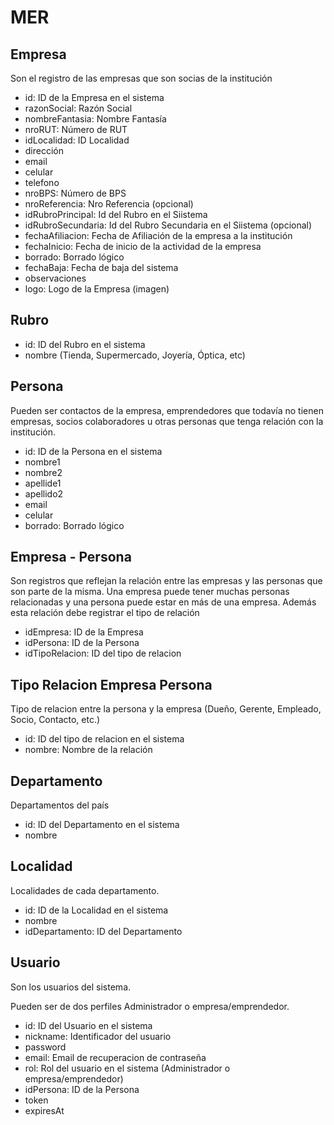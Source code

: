 # MER

## Empresa

Son el registro de las empresas que son socias de la institución

- id: ID de la Empresa en el sistema
- razonSocial: Razón Social
- nombreFantasia: Nombre Fantasía
- nroRUT: Número de RUT
- idLocalidad: ID Localidad
- dirección
- email
- celular
- telefono
- nroBPS: Número de BPS
- nroReferencia: Nro Referencia (opcional)
- idRubroPrincipal: Id del Rubro en el Siistema 
- idRubroSecundaria: Id del Rubro Secundaria en el Siistema (opcional)
- fechaAfiliacion: Fecha de Afiliación de la empresa a la institución
- fechaInicio: Fecha de inicio de la actividad de la empresa
- borrado: Borrado lógico
- fechaBaja: Fecha de baja del sistema
- observaciones
- logo: Logo de la Empresa (imagen)

## Rubro

- id: ID del Rubro en el sistema
- nombre (Tienda, Supermercado, Joyería, Óptica, etc)

## Persona

Pueden ser contactos de la empresa, emprendedores que todavía no tienen empresas, socios colaboradores u otras personas que tenga relación con la institución.

- id: ID de la Persona en el sistema
- nombre1
- nombre2
- apellide1
- apellido2
- email
- celular
- borrado: Borrado lógico

## Empresa - Persona

Son registros que reflejan la relación entre las empresas y las personas que son parte de la misma.
Una empresa puede tener muchas personas relacionadas y una persona puede estar en más de una empresa. Además esta relación debe registrar el tipo de relación

- idEmpresa: ID de la Empresa
- idPersona: ID de la Persona
- idTipoRelacion: ID del tipo de relacion

## Tipo Relacion Empresa Persona

Tipo de relacion entre la persona y la empresa
(Dueño, Gerente, Empleado, Socio, Contacto, etc.)

- id: ID del tipo de relacion en el sistema
- nombre: Nombre de la relación

## Departamento

Departamentos del país

- id: ID del Departamento en el sistema
- nombre

## Localidad

Localidades de cada departamento.

- id: ID de la Localidad en el sistema
- nombre
- idDepartamento: ID del Departamento

## Usuario

Son los usuarios del sistema.

Pueden ser de dos perfiles Administrador o empresa/emprendedor.

- id: ID del Usuario en el sistema
- nickname: Identificador del usuario
- password
- email: Email de recuperacion de contraseña
- rol: Rol del usuario en el sistema (Administrador o empresa/emprendedor)
- idPersona: ID de la Persona
- token
- expiresAt
